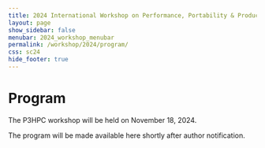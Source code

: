 ```yaml
---
title: 2024 International Workshop on Performance, Portability & Productivity in HPC
layout: page
show_sidebar: false
menubar: 2024_workshop_menubar
permalink: /workshop/2024/program/
css: sc24
hide_footer: true
---
```


# Program

The P3HPC workshop will be held on November 18, 2024.

The program will be made available here shortly after author notification.

